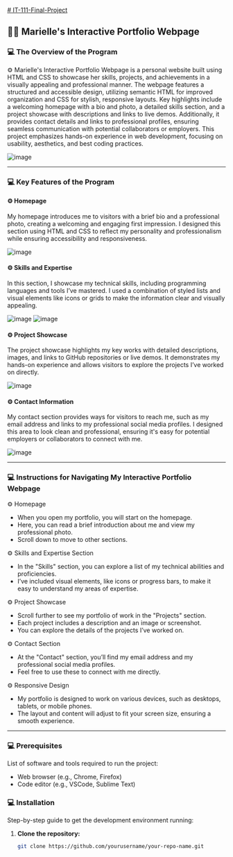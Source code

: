 [# IT-111-Final-Project](https://github.com/user-attachments/assets/0c0f1716-67cf-4819-8468-c31305706320)

## 👩‍💻 Marielle's Interactive Portfolio Webpage

### 💻 The Overview of the Program

⚙ Marielle's Interactive Portfolio Webpage is a personal website built using HTML and CSS to showcase her skills, projects, and achievements in a visually appealing and professional manner. The webpage features a structured and accessible design, utilizing semantic HTML for improved organization and CSS for stylish, responsive layouts. Key highlights include a welcoming homepage with a bio and photo, a detailed skills section, and a project showcase with descriptions and links to live demos. Additionally, it provides contact details and links to professional profiles, ensuring seamless communication with potential collaborators or employers. This project emphasizes hands-on experience in web development, focusing on usability, aesthetics, and best coding practices.

![image](https://github.com/user-attachments/assets/9aef3a6d-86d7-4ed3-abab-7919273eb8ac)

------------------------------------

### 💻 Key Features of the Program

#### ⚙ Homepage

My homepage introduces me to visitors with a brief bio and a professional photo, creating a welcoming and engaging first impression. I designed this section using HTML and CSS to reflect my personality and professionalism while ensuring accessibility and responsiveness.

![image](https://github.com/user-attachments/assets/0d8e3ac4-d604-472f-a7d0-d4a4c055cb18)

#### ⚙ Skills and Expertise

In this section, I showcase my technical skills, including programming languages and tools I’ve mastered. I used a combination of styled lists and visual elements like icons or grids to make the information clear and visually appealing.

![image](https://github.com/user-attachments/assets/ba5f2bf4-be98-4585-bbfb-506924559ea3)
![image](https://github.com/user-attachments/assets/a606f8cc-d63e-425d-94bf-2cc1cd558cea)

#### ⚙ Project Showcase

The project showcase highlights my key works with detailed descriptions, images, and links to GitHub repositories or live demos. It demonstrates my hands-on experience and allows visitors to explore the projects I’ve worked on directly.

![image](https://github.com/user-attachments/assets/e29d0bda-fce2-4cc5-aede-7aa2d68cdc56)

#### ⚙ Contact Information

My contact section provides ways for visitors to reach me, such as my email address and links to my professional social media profiles. I designed this area to look clean and professional, ensuring it's easy for potential employers or collaborators to connect with me.

![image](https://github.com/user-attachments/assets/b1ecb776-18ca-4cd5-81ec-e33bb51240d6)

---------------

### 💻 Instructions for Navigating My Interactive Portfolio Webpage  

⚙ Homepage  
   - When you open my portfolio, you will start on the homepage.  
   - Here, you can read a brief introduction about me and view my professional photo.  
   - Scroll down to move to other sections.  

⚙ Skills and Expertise Section 
   - In the "Skills" section, you can explore a list of my technical abilities and proficiencies.  
   - I’ve included visual elements, like icons or progress bars, to make it easy to understand my areas of expertise.  

⚙ Project Showcase
   - Scroll further to see my portfolio of work in the "Projects" section.  
   - Each project includes a description and an image or screenshot.  
   - You can explore the details of the projects I’ve worked on.  

⚙ Contact Section
   - At the "Contact" section, you’ll find my email address and my professional social media profiles.  
   - Feel free to use these to connect with me directly.  

⚙ Responsive Design
   - My portfolio is designed to work on various devices, such as desktops, tablets, or mobile phones.  
   - The layout and content will adjust to fit your screen size, ensuring a smooth experience.  

----------------

### 💻 Prerequisites

List of software and tools required to run the project:
- Web browser (e.g., Chrome, Firefox)
- Code editor (e.g., VSCode, Sublime Text)

### 💻 Installation

Step-by-step guide to get the development environment running:

1. **Clone the repository:**
   ```bash
   git clone https://github.com/yourusername/your-repo-name.git

